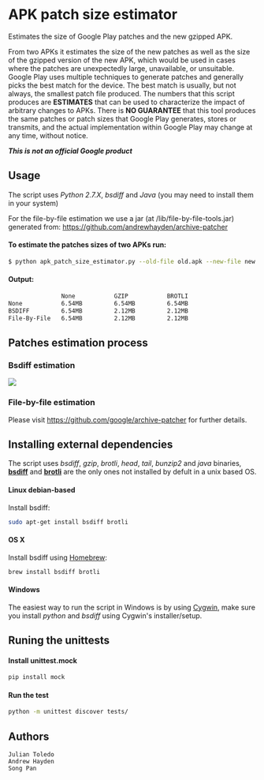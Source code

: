 # APK patch size estimator
Estimates the size of Google Play patches and the new gzipped APK.

From two APKs it estimates the size of the new patches as well as the size of the gzipped version of the new APK, which would be used in
cases where the patches are unexpectedly large, unavailable, or unsuitable.
Google Play uses multiple techniques to generate patches and generally picks the best match for the device. The best match is usually, but not always, the smallest patch file produced. The numbers that this script produces are **ESTIMATES** that can be used to characterize the impact of arbitrary changes to APKs. There is **NO GUARANTEE** that this tool produces the same patches or patch sizes that Google Play generates, stores or transmits, and the actual implementation within Google Play may change at any time, without notice.

***This is not an official Google product***

## Usage

The script uses *Python 2.7.X*, *bsdiff* and *Java* (you may need to install them in your system)

For the file-by-file estimation we use a jar (at /lib/file-by-file-tools.jar) generated from: https://github.com/andrewhayden/archive-patcher

#### To estimate the patches sizes of two APKs run:
```bash
$ python apk_patch_size_estimator.py --old-file old.apk --new-file new.apk
```

#### Output:
```bash
               None           GZIP           BROTLI
None           6.54MB         6.54MB         6.54MB
BSDIFF         6.54MB         2.12MB         2.12MB
File-By-File   6.54MB         2.12MB         2.12MB
```

## Patches estimation process

### Bsdiff estimation
![](images/apk_patch_size_estimator.png) 

### File-by-file estimation
Please visit https://github.com/google/archive-patcher for further details.

## Installing external dependencies
The script uses *bsdiff*, *gzip*, *brotli*, *head*, *tail*, *bunzip2* and *java* binaries, [**bsdiff**](https://www.freebsd.org/cgi/man.cgi?query=bsdiff) and [**brotli**](https://github.com/google/brotli) are the only ones not installed by defult in a unix based OS.

#### Linux debian-based
Install bsdiff:
```bash
sudo apt-get install bsdiff brotli
```

#### OS X
Install bsdiff using [Homebrew](http://brew.sh/):
```bash
brew install bsdiff brotli
```

#### Windows

The easiest way to run the script in Windows is by using [Cygwin](https://www.cygwin.com/), make sure you install *python* and *bsdiff* using Cygwin's installer/setup.

## Runing the unittests

#### Install unittest.mock 
```bash
pip install mock
```

#### Run the test
```bash
python -m unittest discover tests/
```

## Authors
    Julian Toledo
    Andrew Hayden
    Song Pan

